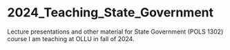 # 2024_Teaching_State_Government
Lecture presentations and other material for State Government (POLS 1302) course I am teaching at OLLU in fall of 2024. 
